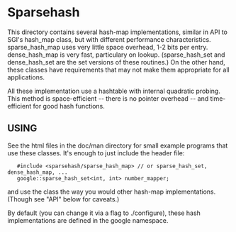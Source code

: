 # Sparsehash

This directory contains several hash-map implementations, similar in
API to SGI's hash_map class, but with different performance
characteristics.  sparse_hash_map uses very little space overhead, 1-2
bits per entry.  dense_hash_map is very fast, particulary on lookup.
(sparse_hash_set and dense_hash_set are the set versions of these
routines.)  On the other hand, these classes have requirements that
may not make them appropriate for all applications.

All these implementation use a hashtable with internal quadratic
probing.  This method is space-efficient -- there is no pointer
overhead -- and time-efficient for good hash functions.

## USING
See the html files in the doc/man directory for small example programs
that use these classes.  It's enough to just include the header file:

```
   #include <sparsehash/sparse_hash_map> // or sparse_hash_set, dense_hash_map, ...
   google::sparse_hash_set<int, int> number_mapper;
```
and use the class the way you would other hash-map implementations.
(Though see "API" below for caveats.)

By default (you can change it via a flag to ./configure), these hash
implementations are defined in the google namespace.